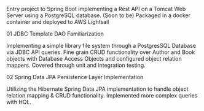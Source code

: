 Entry project to Spring Boot implementing a Rest API on a Tomcat Web Server using a PostgreSQL database. (Soon to be) Packaged in a docker container and deployed to AWS Lightsail

01 JDBC Template DAO Familiarization

Implementing a simple library file system through a PostgresSQL Database via JDBC API queries. Fine grain CRUD functionality over Author and Book objects with Database Access Objects and configured object relation mappers. Covered through unit and integration testing.

02 Spring Data JPA Persistence Layer Implementation

Utilizing the Hibernate Spring Data JPA implementation to handle object relation mapping & CRUD functionality. Implemented more complex queries with HQL. 
